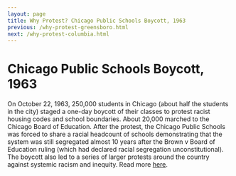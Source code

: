 ```yaml
---
layout: page
title: Why Protest? Chicago Public Schools Boycott, 1963
previous: /why-protest-greensboro.html
next: /why-protest-columbia.html
---
```


Chicago Public Schools Boycott, 1963
=================

On October 22, 1963, 250,000 students in Chicago (about half the students in the city) staged a one-day boycott of their classes to protest racist housing codes and school boundaries. About 20,000 marched to the Chicago Board of Education. After the protest, the Chicago Public Schools was forced to share a racial headcount of schools demonstrating that the system was still segregated almost 10 years after the Brown v Board of Education ruling (which had declared racial segregation unconstitutional). The boycott also led to a series of larger protests around the country against systemic racism and inequity. Read more [here](https://www.good.is/articles/on-the-50th-anniversary-of-the-1963-chicago-public-schools-boycott-segregation-and-unfair-resourcing-endures).
